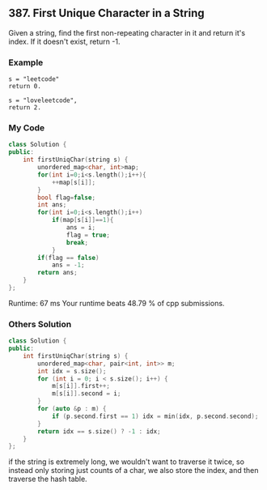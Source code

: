 ## 387. First Unique Character in a String

Given a string, find the first non-repeating character in it and return it's index. If it doesn't exist, return -1.

### Example
```
s = "leetcode"
return 0.

s = "loveleetcode",
return 2.

```

### My Code
```c++
class Solution {
public:
    int firstUniqChar(string s) {
        unordered_map<char, int>map;
        for(int i=0;i<s.length();i++){
            ++map[s[i]];
        }
        bool flag=false;
        int ans;
        for(int i=0;i<s.length();i++)
            if(map[s[i]]==1){
                ans = i;
                flag = true;
                break;
            }
        if(flag == false)
            ans = -1;
        return ans;
    }
};
```
Runtime: 67 ms
Your runtime beats 48.79 % of cpp submissions.

### Others Solution
```c++
class Solution {
public:
    int firstUniqChar(string s) {
        unordered_map<char, pair<int, int>> m;
        int idx = s.size();
        for (int i = 0; i < s.size(); i++) {
            m[s[i]].first++;
            m[s[i]].second = i;
        }
        for (auto &p : m) {
            if (p.second.first == 1) idx = min(idx, p.second.second);
        }
        return idx == s.size() ? -1 : idx;
    }
};
```
if the string is extremely long, we wouldn't want to traverse it twice, so instead only storing just counts of a char, we also store the index, and then traverse the hash table.


